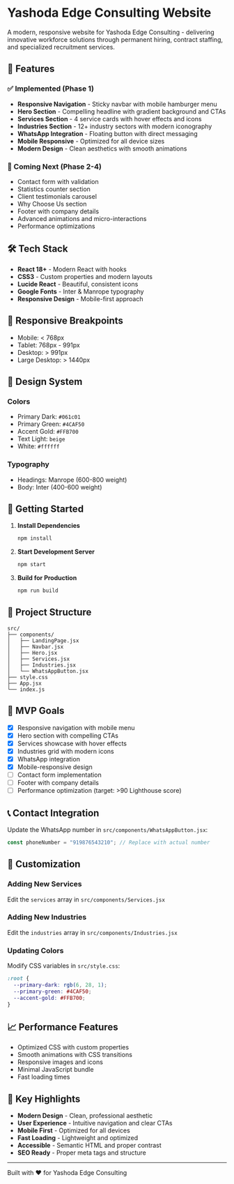 # Yashoda Edge Consulting Website

A modern, responsive website for Yashoda Edge Consulting - delivering innovative workforce solutions through permanent hiring, contract staffing, and specialized recruitment services.

## 🚀 Features

### ✅ Implemented (Phase 1)
- **Responsive Navigation** - Sticky navbar with mobile hamburger menu
- **Hero Section** - Compelling headline with gradient background and CTAs
- **Services Section** - 4 service cards with hover effects and icons
- **Industries Section** - 12+ industry sectors with modern iconography
- **WhatsApp Integration** - Floating button with direct messaging
- **Mobile Responsive** - Optimized for all device sizes
- **Modern Design** - Clean aesthetics with smooth animations

### 🔨 Coming Next (Phase 2-4)
- Contact form with validation
- Statistics counter section
- Client testimonials carousel
- Why Choose Us section
- Footer with company details
- Advanced animations and micro-interactions
- Performance optimizations

## 🛠️ Tech Stack

- **React 18+** - Modern React with hooks
- **CSS3** - Custom properties and modern layouts
- **Lucide React** - Beautiful, consistent icons
- **Google Fonts** - Inter & Manrope typography
- **Responsive Design** - Mobile-first approach

## 📱 Responsive Breakpoints

- Mobile: < 768px
- Tablet: 768px - 991px  
- Desktop: > 991px
- Large Desktop: > 1440px

## 🎨 Design System

### Colors
- Primary Dark: `#061c01`
- Primary Green: `#4CAF50`
- Accent Gold: `#FFB700`
- Text Light: `beige`
- White: `#ffffff`

### Typography
- Headings: Manrope (600-800 weight)
- Body: Inter (400-600 weight)

## 🚀 Getting Started

1. **Install Dependencies**
   ```bash
   npm install
   ```

2. **Start Development Server**
   ```bash
   npm start
   ```

3. **Build for Production**
   ```bash
   npm run build
   ```

## 📁 Project Structure

```
src/
├── components/
│   ├── LandingPage.jsx
│   ├── Navbar.jsx
│   ├── Hero.jsx
│   ├── Services.jsx
│   ├── Industries.jsx
│   └── WhatsAppButton.jsx
├── style.css
├── App.jsx
└── index.js
```

## 🎯 MVP Goals

- [x] Responsive navigation with mobile menu
- [x] Hero section with compelling CTAs
- [x] Services showcase with hover effects
- [x] Industries grid with modern icons
- [x] WhatsApp integration
- [x] Mobile-responsive design
- [ ] Contact form implementation
- [ ] Footer with company details
- [ ] Performance optimization (target: >90 Lighthouse score)

## 📞 Contact Integration

Update the WhatsApp number in `src/components/WhatsAppButton.jsx`:
```javascript
const phoneNumber = "919876543210"; // Replace with actual number
```

## 🔧 Customization

### Adding New Services
Edit the `services` array in `src/components/Services.jsx`

### Adding New Industries  
Edit the `industries` array in `src/components/Industries.jsx`

### Updating Colors
Modify CSS variables in `src/style.css`:
```css
:root {
  --primary-dark: rgb(6, 28, 1);
  --primary-green: #4CAF50;
  --accent-gold: #FFB700;
}
```

## 📈 Performance Features

- Optimized CSS with custom properties
- Smooth animations with CSS transitions
- Responsive images and icons
- Minimal JavaScript bundle
- Fast loading times

## 🌟 Key Highlights

- **Modern Design** - Clean, professional aesthetic
- **User Experience** - Intuitive navigation and clear CTAs
- **Mobile First** - Optimized for all devices
- **Fast Loading** - Lightweight and optimized
- **Accessible** - Semantic HTML and proper contrast
- **SEO Ready** - Proper meta tags and structure

---

Built with ❤️ for Yashoda Edge Consulting